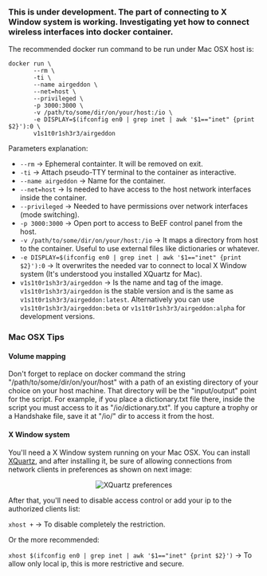 ### This is under development. The part of connecting to X Window system is working. Investigating yet how to connect wireless interfaces into docker container.

The recommended docker run command to be run under Mac OSX host is:

```
docker run \
       --rm \
       -ti \
       --name airgeddon \
       --net=host \
       --privileged \
       -p 3000:3000 \
       -v /path/to/some/dir/on/your/host:/io \
       -e DISPLAY=$(ifconfig en0 | grep inet | awk '$1=="inet" {print $2}'):0 \
       v1s1t0r1sh3r3/airgeddon
```

Parameters explanation:

 - `--rm` -> Ephemeral containter. It will be removed on exit.
 - `-ti` -> Attach pseudo-TTY terminal to the container as interactive.
 - `--name airgeddon` -> Name for the container.
 - `--net=host` -> Is needed to have access to the host network interfaces inside the container.
 - `--privileged` -> Needed to have permissions over network interfaces (mode switching).
 - `-p 3000:3000` -> Open port to access to BeEF control panel from the host.
 - `-v /path/to/some/dir/on/your/host:/io` -> It maps a directory from host to the container. Useful to use external files like dictionaries or whatever.
 - `-e DISPLAY=$(ifconfig en0 | grep inet | awk '$1=="inet" {print $2}'):0` -> It overwrites the needed var to connect to local X Window system (It's understood you installed XQuartz for Mac).
 - `v1s1t0r1sh3r3/airgeddon` -> Is the name and tag of the image. `v1s1t0r1sh3r3/airgeddon` is the stable version and is the same as `v1s1t0r1sh3r3/airgeddon:latest`. Alternatively you can use `v1s1t0r1sh3r3/airgeddon:beta` or `v1s1t0r1sh3r3/airgeddon:alpha` for development versions.

### Mac OSX Tips

#### Volume mapping

Don't forget to replace on docker command the string "/path/to/some/dir/on/your/host" with a path of an existing directory of your choice on your host machine. That directory will be the "input/output" point for the script. For example, if you place a dictionary.txt file there, inside the script you must access to it as "/io/dictionary.txt". If you capture a trophy or a Handshake file, save it at "/io/" dir to access it from the host.

#### X Window system

You'll need a X Window system running on your Mac OSX. You can install [XQuartz], and after installing it, be sure of allowing connections from network clients in preferences as shown on next image:
<p align="center">
	<img src="https://raw.githubusercontent.com/v1s1t0r1sh3r3/airgeddon/docker/imgs/wiki/x11_preferences_xquartz.png" title="XQuartz preferences">
</p>

After that, you'll need to disable access control or add your ip to the authorized clients list:

`xhost +` -> To disable completely the restriction.

Or the more recommended:

`xhost $(ifconfig en0 | grep inet | awk '$1=="inet" {print $2}')` -> To allow only local ip, this is more restrictive and secure.

[XQuartz]: https://www.xquartz.org/